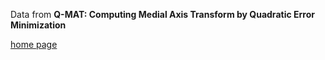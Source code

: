 Data from
**Q-MAT: Computing Medial Axis Transform by Quadratic Error Minimization**

[home page](https://binwangthss.github.io/qmat/qmat.html)